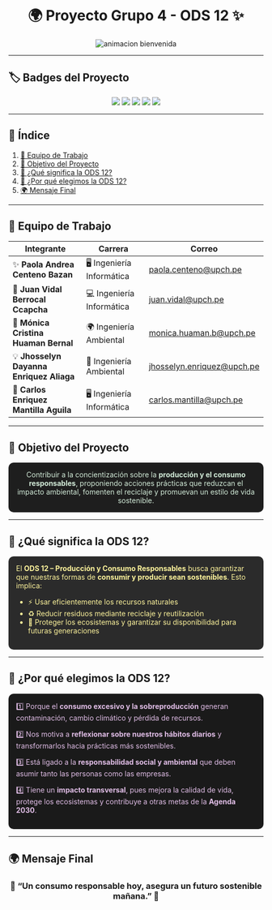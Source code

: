 <h1 align="center">🌍 Proyecto Grupo 4 - ODS 12 ✨</h1>

<p align="center">
  <img src="https://readme-typing-svg.herokuapp.com?size=28&color=00FF7F&center=true&vCenter=true&width=950&lines=🌱+Producción+y+Consumo+Responsables;💡+Innovando+para+un+futuro+sostenible;🤝+Trabajo+en+equipo+y+responsabilidad+social" alt="animacion bienvenida">
</p>

---

## 🏷️ Badges del Proyecto  

<p align="center">
  <img src="https://img.shields.io/badge/ODS-12-%23FFD700?style=for-the-badge&logo=leaf&logoColor=white" />
  <img src="https://img.shields.io/badge/Hecho%20con-💚%20y%20esfuerzo-blueviolet?style=for-the-badge" />
  <img src="https://img.shields.io/badge/Universidad-UPCH-%230075B7?style=for-the-badge&logo=google-scholar&logoColor=white" />
  <img src="https://img.shields.io/badge/Colaboración-Equipo%204-%23FF4500?style=for-the-badge&logo=handshake&logoColor=white" />
  <img src="https://img.shields.io/badge/Lenguaje-Java-%23ED8B00?style=for-the-badge&logo=openjdk&logoColor=white" />
</p>

---

## 📑 Índice

1. [👥 Equipo de Trabajo](#-equipo-de-trabajo)  
2. [🎯 Objetivo del Proyecto](#-objetivo-del-proyecto)  
3. [📌 ¿Qué significa la ODS 12?](#-qué-significa-la-ods-12)  
4. [🤔 ¿Por qué elegimos la ODS 12?](#-por-qué-elegimos-la-ods-12)  
5. [🌍 Mensaje Final](#-mensaje-final)  

---

## 👥 Equipo de Trabajo

<div align="center">

| Integrante | Carrera | Correo |  
|------------|---------|--------|  
| ✨ **Paola Andrea Centeno Bazan** | 🖥️ Ingeniería Informática | [paola.centeno@upch.pe](mailto:paola.centeno@upch.pe) |  
| 🚀 **Juan Vidal Berrocal Ccapcha** | 💻 Ingeniería Informática | [juan.vidal@upch.pe](mailto:juan.vidal@upch.pe) |  
| 🌱 **Mónica Cristina Huaman Bernal** | 🌍 Ingeniería Ambiental | [monica.huaman.b@upch.pe](mailto:monica.huaman.b@upch.pe) |  
| 💡 **Jhosselyn Dayanna Enriquez Aliaga** | 🌱 Ingeniería Ambiental | [jhosselyn.enriquez@upch.pe](mailto:jhosselyn.enriquez@upch.pe) |  
| 🔧 **Carlos Enriquez Mantilla Aguila** | 🖥️ Ingeniería Informática | [carlos.mantilla@upch.pe](mailto:carlos.mantilla@upch.pe) |  

</div>

---

## 🎯 Objetivo del Proyecto

<div align="center" style="background-color:#1e1e1e; color:#d4edda; padding:15px; border-radius:10px;">
Contribuir a la concientización sobre la <b>producción y el consumo responsables</b>, proponiendo acciones prácticas que reduzcan el impacto ambiental, fomenten el reciclaje y promuevan un estilo de vida sostenible.  
</div>

---

## 📌 ¿Qué significa la ODS 12?

<div align="left" style="background-color:#2b2b2b; color:#fff59d; padding:15px; border-radius:10px;">
El <b>ODS 12 – Producción y Consumo Responsables</b> busca garantizar que nuestras formas de <b>consumir y producir sean sostenibles</b>.  
Esto implica:  
 
- ⚡ Usar eficientemente los recursos naturales  
- ♻️ Reducir residuos mediante reciclaje y reutilización  
- 🌱 Proteger los ecosistemas y garantizar su disponibilidad para futuras generaciones  
</div>

---

## 🤔 ¿Por qué elegimos la ODS 12?

<div align="left" style="background-color:#1a1a1a; color:#e1bee7; padding:15px; border-radius:10px;">
1️⃣ Porque el <b>consumo excesivo y la sobreproducción</b> generan contaminación, cambio climático y pérdida de recursos.  

2️⃣ Nos motiva a <b>reflexionar sobre nuestros hábitos diarios</b> y transformarlos hacia prácticas más sostenibles.  

3️⃣ Está ligado a la <b>responsabilidad social y ambiental</b> que deben asumir tanto las personas como las empresas.  

4️⃣ Tiene un <b>impacto transversal</b>, pues mejora la calidad de vida, protege los ecosistemas y contribuye a otras metas de la <b>Agenda 2030</b>.  
</div>

---

## 🌍 Mensaje Final

<h3 align="center">💚 “Un consumo responsable hoy, asegura un futuro sostenible mañana.” 💚</h3>

